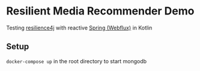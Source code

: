 # Resilient Media Recommender Demo

Testing [resilience4j](https://resilience4j.readme.io/) with reactive [Spring (Webflux)](https://docs.spring.io/spring/docs/current/spring-framework-reference/web-reactive.html) in Kotlin

## Setup

``docker-compose up`` in the root directory to start mongodb